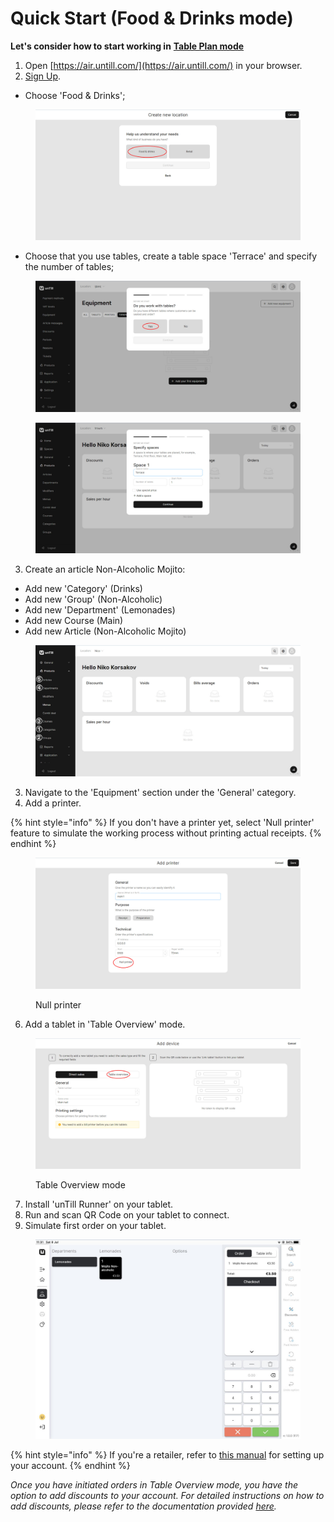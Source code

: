 # Quick Start (Food & Drinks mode)

**Let's consider how to start working in** [**Table Plan mode**](pos/table-plan-mode.md)

1. Open [https://air.untill.com/](https://air.untill.com/) in your browser.
2. [Sign Up](getting-started/quick-start/sign-up-to-untill-air.md).

* Choose 'Food & Drinks';

<figure><img src=".gitbook/assets/2023-07-07_22-07-19.jpg" alt="" width="563"><figcaption></figcaption></figure>

* Choose that you use tables, create a table space 'Terrace' and specify the number of tables;

<div>

<figure><img src=".gitbook/assets/tables.jpg" alt=""><figcaption></figcaption></figure>

 

<figure><img src=".gitbook/assets/terrace.jpg" alt=""><figcaption></figcaption></figure>

</div>

3. Create an article Non-Alcoholic Mojito: &#x20;

* Add new 'Category' (Drinks)
* Add new 'Group' (Non-Alcoholic)
* Add new 'Department' (Lemonades)
* Add new Course (Main)
* Add new Article (Non-Alcoholic Mojito)

<figure><img src=".gitbook/assets/sequence.jpg" alt=""><figcaption></figcaption></figure>

3. Navigate to the 'Equipment' section under the 'General' category.
4. Add a printer.

{% hint style="info" %}
If you don't have a printer yet, select 'Null printer' feature to simulate the working process without printing actual receipts.
{% endhint %}

<figure><img src=".gitbook/assets/null-printer.jpg" alt="" width="563"><figcaption><p>Null printer</p></figcaption></figure>

6. Add a tablet in 'Table Overview' mode.

<figure><img src=".gitbook/assets/tablet.jpg" alt="" width="563"><figcaption><p>Table Overview mode</p></figcaption></figure>

7. Install 'unTill Runner' on your tablet.
8. Run and scan QR Code on your tablet to connect.
9. Simulate first order on your tablet.&#x20;

<figure><img src=".gitbook/assets/order-on-tablet.jpg" alt="" width="563"><figcaption></figcaption></figure>

{% hint style="info" %}
If you're a retailer, refer to [this manual](broken-reference) for setting up your account.
{% endhint %}

_Once you have initiated orders in Table Overview mode, you have the option to add discounts to your account. For detailed instructions on how to add discounts, please refer to the documentation provided_ [_here_](back-office/general/discounts/set-up-discounts.md)_._
